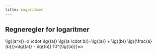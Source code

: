 ```yaml
---
title: Logaritmer
---
```


## Regneregler for logaritmer

<la-tex  leqno="true" displaymode="true">\lg{(a^x)}=x \cdot \lg{(a)}</la-tex>
<la-tex  leqno="true" displaymode="true">\lg{(a \cdot b)}=\lg{(a)} + \lg{(b)}</la-tex>
<la-tex  leqno="true" displaymode="true">\lg{(\frac{a}{b})}=\lg{(a)} - \lg{(b)}</la-tex>
<la-tex  leqno="true" displaymode="true">10^{\lg{(a)}}=a</la-tex>